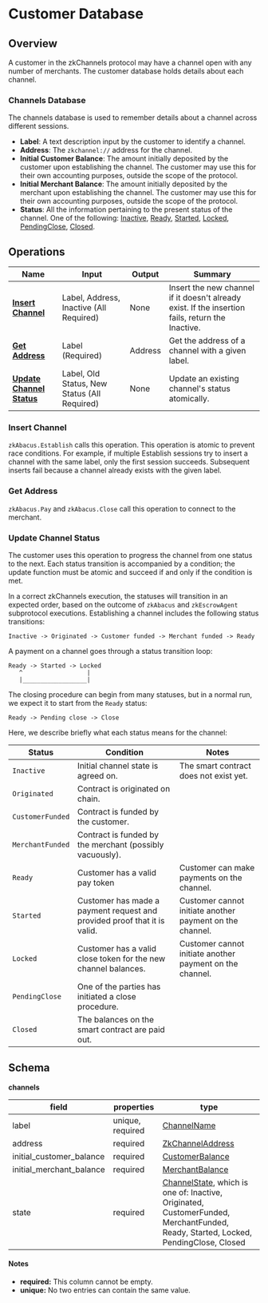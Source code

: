 # Customer Database

## Overview

A customer in the zkChannels protocol may have a channel open with any number
of merchants. The customer database holds details about each channel.

### Channels Database

The channels database is used to remember details about a channel across
different sessions.

- **Label**: A text description input by the customer to identify a channel.
- **Address**: The `zkchannel://` address for the channel.
- **Initial Customer Balance**: The amount initially deposited by the customer
  upon establishing the channel. The customer may use this for their own
  accounting purposes, outside the scope of the protocol.
- **Initial Merchant Balance**: The amount initially deposited by the merchant
  upon establishing the channel. The customer may use this for their own
  accounting purposes, outside the scope of the protocol.
- **Status**: All the information pertaining to the present status of the
  channel. One of the following: [Inactive][], [Ready][], [Started][],
  [Locked][], [PendingClose][], [Closed][].

## Operations

| Name                                             | Input                                      | Output  | Summary                                                                                           |
| ------------------------------------------------ | ------------------------------------------ | ------- | ------------------------------------------------------------------------------------------------- |
| [**Insert Channel**][insert_channel]             | Label, Address, Inactive (All Required)    | None    | Insert the new channel if it doesn't already exist. If the insertion fails, return the Inactive. |
| [**Get Address**][get_address]                   | Label (Required)                           | Address | Get the address of a channel with a given label.                                                  |
| [**Update Channel Status**][update_channel_status] | Label, Old Status, New Status (All Required) | None    | Update an existing channel's status atomically.                                                    |

[insert_channel]: #insert-channel
[get_address]: #get-address
[relabel_channel]: #relabel-channel
[update_channel_status]: #update-channel-status

### Insert Channel

`zkAbacus.Establish` calls this operation. This operation is atomic to prevent
race conditions. For example, if multiple Establish sessions try to insert a
channel with the same label, only the first session succeeds. Subsequent inserts
fail because a channel already exists with the given label.

### Get Address

`zkAbacus.Pay` and `zkAbacus.Close` call this operation to connect to the
merchant.

### Update Channel Status

The customer uses this operation to progress the channel from one status to the
next. 
Each status transition is accompanied by a condition; the update function must be atomic and succeed if and only if the condition is met.

In a correct zkChannels execution, the statuses will transition in an expected order, based on the outcome of `zkAbacus` and `zkEscrowAgent` subprotocol executions. Establishing a channel includes the following status transitions:
```
Inactive -> Originated -> Customer funded -> Merchant funded -> Ready 
```
A payment on a channel goes through a status transition loop:
```
Ready -> Started -> Locked 
   ^                  |
   |__________________|
```

The closing procedure can begin from many statuses, but in a normal run, we expect it to start from the `Ready` status:
``` 
Ready -> Pending close -> Close
```

Here, we describe briefly what each status means for the channel:

| Status           | Condition | Notes |
| ---------------- | --------- | ----- |
| `Inactive`       | Initial channel state is agreed on. | The smart contract does not exist yet.
| `Originated`     | Contract is originated on chain.
| `CustomerFunded` | Contract is funded by the customer.
| `MerchantFunded` | Contract is funded by the merchant (possibly vacuously).
| `Ready`          | Customer has a valid pay token | Customer can make payments on the channel.
| `Started`        | Customer has made a payment request and provided proof that it is valid. | Customer cannot initiate another payment on the channel.
| `Locked`         | Customer has a valid close token for the new channel balances. | Customer cannot initiate another payment on the channel.
| `PendingClose`   | One of the parties has initiated a close procedure.
| `Closed`         | The balances on the smart contract are paid out. 


## Schema

**channels**

| field                    | properties       | type                                                                                   |
| ------------------------ | ---------------- | -------------------------------------------------------------------------------------- |
| label                    | unique, required | [ChannelName][channel_name]                                                            |
| address                  | required         | [ZkChannelAddress][zk_channel_address]                                                 |
| initial_customer_balance | required         | [CustomerBalance][customer_balance]                                                    |
| initial_merchant_balance | required         | [MerchantBalance][merchant_balance]                                                    |
| state                    | required         | [ChannelState][channel_state], which is one of: Inactive, Originated, CustomerFunded, MerchantFunded, Ready, Started, Locked, PendingClose, Closed |


[channel_state]: https://github.com/boltlabs-inc/zeekoe/blob/main/src/database/customer/state.rs#L19
[channel_name]: https://github.com/boltlabs-inc/zeekoe/blob/ace087b97f51752f8a86241772bb3eaf24c7ad3d/src/customer.rs#L39-L41
[zk_channel_address]: https://github.com/boltlabs-inc/zeekoe/blob/063d7275d65ed0c7cbe1c9d8b2f669fc86483978/src/transport/client.rs#L225-L231
[customer_balance]: https://github.com/boltlabs-inc/libzkchannels-crypto/blob/0983f42dc9e8ecd08d6aa068ae9d24bee9913110/zkabacus-crypto/src/states.rs#L194-L196
[merchant_balance]: https://github.com/boltlabs-inc/libzkchannels-crypto/blob/0983f42dc9e8ecd08d6aa068ae9d24bee9913110/zkabacus-crypto/src/states.rs#L158-L160
[inactive]: https://github.com/boltlabs-inc/libzkchannels-crypto/blob/99a77f534d0aace02b80fdd1ff141b5378c2c112/zkabacus-crypto/src/customer.rs#L209-L217
[ready]: https://github.com/boltlabs-inc/libzkchannels-crypto/blob/99a77f534d0aace02b80fdd1ff141b5378c2c112/zkabacus-crypto/src/customer.rs#L104-L113
[started]: https://github.com/boltlabs-inc/libzkchannels-crypto/blob/99a77f534d0aace02b80fdd1ff141b5378c2c112/zkabacus-crypto/src/customer.rs#L339-L348
[locked]: https://github.com/boltlabs-inc/libzkchannels-crypto/blob/99a77f534d0aace02b80fdd1ff141b5378c2c112/zkabacus-crypto/src/customer.rs#L479-L489
[pendingclose]: https://github.com/boltlabs-inc/libzkchannels-crypto/blob/99a77f534d0aace02b80fdd1ff141b5378c2c112/zkabacus-crypto/src/customer.rs#L363-L370
[closed]: https://github.com/boltlabs-inc/zeekoe/blob/b2272d2e47bda800082b399c01b6561cd7b165b5/src/database/customer/state.rs#L37-L43

#### Notes

- **required:** This column cannot be empty.
- **unique:**  No two entries can contain the same value.
